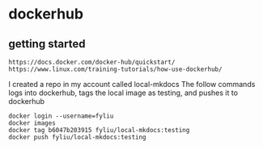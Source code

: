 # dockerhub

## getting started

```
https://docs.docker.com/docker-hub/quickstart/
https://www.linux.com/training-tutorials/how-use-dockerhub/
```

I created a repo in my account called local-mkdocs
The follow commands logs into dockerhub, tags the local image as testing, and pushes it to dockerhub

```
docker login --username=fyliu
docker images
docker tag b6047b203915 fyliu/local-mkdocs:testing
docker push fyliu/local-mkdocs:testing
```
